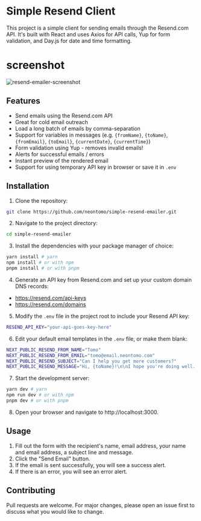 # Simple Resend Client

This project is a simple client for sending emails through the Resend.com API. It's built with React and uses Axios for API calls, Yup for form validation, and Day.js for date and time formatting.

# screenshot

![resend-emailer-screenshot](https://github.com/neontomo/simple-resend-emailer/assets/105588693/5010862d-ce0b-4945-b488-6884b3a934b4)

## Features

- Send emails using the Resend.com API
- Great for cold email outreach
- Load a long batch of emails by comma-separation
- Support for variables in messages (e.g. `{fromName}`, `{toName}`, `{fromEmail}`, `{toEmail}`, `{currentDate}`, `{currentTime}`)
- Form validation using Yup - removes invalid emails!
- Alerts for successful emails / errors
- Instant preview of the rendered email
- Support for using temporary API key in browser or save it in `.env`

## Installation

1. Clone the repository:

```bash
git clone https://github.com/neontomo/simple-resend-emailer.git
```

2. Navigate to the project directory:

```bash
cd simple-resend-emailer
```

3. Install the dependencies with your package manager of choice:

```bash
yarn install # yarn
npm install # or with npm
pnpm install # or with pnpm
```

4. Generate an API key from Resend.com and set up your custom domain DNS records:

- https://resend.com/api-keys
- https://resend.com/domains

5. Modify the `.env` file in the project root to include your Resend API key:

```bash
RESEND_API_KEY="your-api-goes-key-here"
```

6. Edit your default email templates in the `.env` file, or make them blank:

```bash
NEXT_PUBLIC_RESEND_FROM_NAME="Tomo"
NEXT_PUBLIC_RESEND_FROM_EMAIL="tomo@email.neontomo.com"
NEXT_PUBLIC_RESEND_SUBJECT="Can I help you get more customers?"
NEXT_PUBLIC_RESEND_MESSAGE="Hi, {toName}!\n\nI hope you're doing well. I'm {fromName}, and I help businesses like yours get more customers.\n\nI'd love to learn more about your business and see if I can help you grow.\n\nDo you have time for a quick chat this week?\n\nKind regards,\n{fromName}"
```

7. Start the development server:

```bash
yarn dev # yarn
npm run dev # or with npm
pnpm dev # or with pnpm
```

8. Open your browser and navigate to http://localhost:3000.

## Usage

1. Fill out the form with the recipient's name, email address, your name and email address, a subject line and message.
2. Click the "Send Email" button.
3. If the email is sent successfully, you will see a success alert.
4. If there is an error, you will see an error alert.

## Contributing

Pull requests are welcome. For major changes, please open an issue first to discuss what you would like to change.
